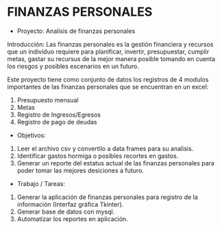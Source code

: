 #  FINANZAS PERSONALES
* Proyecto: Analisis de finanzas personales

Introducción:
Las finanzas personales es la gestión financiera y recursos que un individuo requiere para planificar, invertir, presupuestar, cumplir metas,
gastar su recursus de la mejor manera posible tomando en cuenta los riesgos y posibles escenarios en un futuro.

 Este proyecto tiene como conjunto de datos los registros de 4 modulos importantes de las finanzas personales que se encuentran en un excel:
1. Presupuesto mensual
2. Metas
3. Registro de Ingresos/Egresos
4. Registro de pago de deudas

* Objetivos:
1.  Leer el archivo csv y convertilo a data frames para su analisis.
2.  Identificar gastos hormiga o posibles recortes en gastos.
3.  Generar un reporte del estatus actual de las finanzas personales para poder tomar las mejores desiciones a futuro.

* Trabajo / Tareas:
1. Generar la aplicación de finanzas personales para registro de la información (Interfaz gráfica Tkinter).
2. Generar base de datos con mysql.
3. Automatizar los reportes en aplicación.